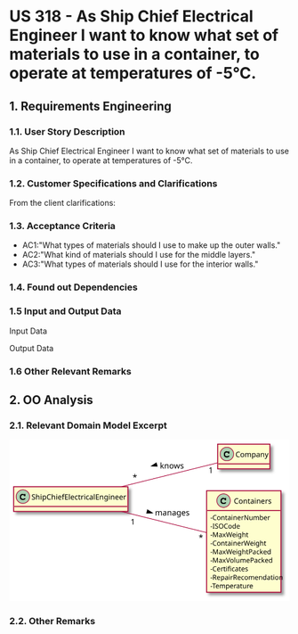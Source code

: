 # US 318 - As Ship Chief Electrical Engineer I want to know what set of materials to use in a container, to operate at temperatures of -5°C.

## 1. Requirements Engineering

### 1.1. User Story Description

As Ship Chief Electrical Engineer I want to know what set of materials to use in a container, to operate at temperatures of -5°C.

### 1.2. Customer Specifications and Clarifications


From the client clarifications:


### 1.3. Acceptance Criteria


* AC1:"What types of materials should I use to make up the outer walls."
* AC2:"What kind of materials should I use for the middle layers."
* AC3:"What types of materials should I use for the interior walls."

### 1.4. Found out Dependencies


### 1.5 Input and Output Data


Input Data


Output Data



### 1.6 Other Relevant Remarks




## 2. OO Analysis

### 2.1. Relevant Domain Model Excerpt

![US318-MD](US318_DM.svg)

### 2.2. Other Remarks
